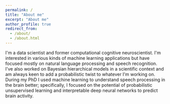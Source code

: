 ```yaml
---
permalink: /
title: "About me"
excerpt: "About me"
author_profile: true
redirect_from:
  - /about/
  - /about.html
---
```


I'm a data scientist and former computational cognitive neuroscientist. I'm interested in various kinds of machine learning applications but have focused mostly on natural language processing and speech recognition. I've also worked on Bayesian hierarchical models in a scientific context and am always keen to add a probabilistic twist to whatever I'm working on.
During my PhD I used machine learning to understand speech processing in the brain better; specifically, I focused on the potential of probabilistic unsupervised learning and interpretable deep neural networks to predict brain activity.

